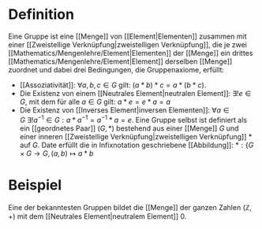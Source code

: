 # Definition
Eine Gruppe ist eine [[Menge]] von [[Element|Elementen]] zusammen mit einer [[Zweistellige Verknüpfung|zweistelligen Verknüpfung]], die je zwei [[Mathematics/Mengenlehre/Element|Elementen]] der [[Menge]] ein drittes [[Mathematics/Mengenlehre/Element|Element]] derselben [[Menge]] zuordnet und dabei drei Bedingungen, die Gruppenaxiome, erfüllt:
- [[Assoziativität]]: $\forall a, b, c \in G$ gilt:
    $(a * b) * c = a * (b * c).$
- Die Existenz von einem [[Neutrales Element|neutralen Element]]: $\exists! e \in G$, mit dem für alle $a \in G$ gilt:
    $a * e = e * a = a$
- Die Existenz von [[Inverses Element|inversen Elementen]]: 
    $\forall a \in G \ \exists! a^{-1} \in G: a * a^{-1} = a^{-1}*a = e$.
Eine Gruppe selbst ist definiert als ein [[geordnetes Paar]] $(G, *)$ bestehend aus einer [[Menge]] $G$ und einer inneren [[Zweistellige Verknüpfung|zweistelligen Verknüpfung]] $*$ auf $G$. Date erfüllt die in Infixnotation geschriebene [[Abbildung]]:
$*:\Bigg\{G \times G \to G, (a, b) \mapsto a*b$

# Beispiel
Eine der bekanntesten Gruppen bildet die [[Menge]] der ganzen Zahlen $(\mathbb Z, +)$ mit dem [[Neutrales Element|neutralem Element]] $0$.
